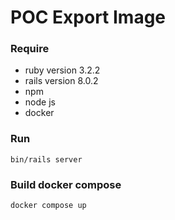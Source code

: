# POC Export Image

### Require
- ruby version 3.2.2
- rails version 8.0.2
- npm
- node js
- docker

### Run
```
bin/rails server
```

### Build docker compose
```
docker compose up
```
